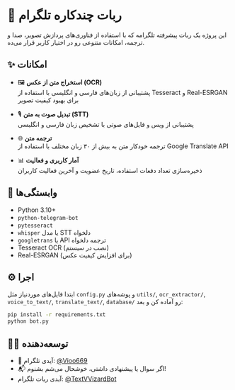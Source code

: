 
# 🤖 ربات چندکاره تلگرام

این پروژه یک ربات پیشرفته تلگرامه که با استفاده از فناوری‌های پردازش تصویر، صدا و ترجمه، امکانات متنوعی رو در اختیار کاربر قرار می‌ده.

## ✨ امکانات

- 🖼 **استخراج متن از عکس (OCR)**  
  پشتیبانی از زبان‌های فارسی و انگلیسی با استفاده از Tesseract و Real-ESRGAN برای بهبود کیفیت تصویر

- 🎙 **تبدیل صوت به متن (STT)**  
  پشتیبانی از ویس و فایل‌های صوتی با تشخیص زبان فارسی و انگلیسی

- 🌐 **ترجمه متن**  
  ترجمه خودکار متن به بیش از ۳۰ زبان مختلف با استفاده از Google Translate API

- 📊 **آمار کاربری و فعالیت**  
  ذخیره‌سازی تعداد دفعات استفاده، تاریخ عضویت و آخرین فعالیت کاربران

## 🧩 وابستگی‌ها

- Python 3.10+
- `python-telegram-bot`
- `pytesseract`
- `whisper` یا مدل STT دلخواه
- `googletrans` یا API ترجمه دلخواه
- Tesseract OCR (نصب در سیستم)
- Real-ESRGAN (برای افزایش کیفیت عکس)

## ⚙️ اجرا

ابتدا فایل‌های موردنیاز مثل `config.py` و پوشه‌های `utils/`, `ocr_extractor/`, `voice_to_text/`, `translate_text/`, `database/` رو آماده کن و بعد:

```bash
pip install -r requirements.txt
python bot.py
```

## 🧑‍💻 توسعه‌دهنده

- 👤 آیدی تلگرام: [@Vioo669](https://t.me/Vioo669)
- 📬 اگر سوال یا پیشنهادی داشتی، خوشحال می‌شم بشنوم!
- آیدی ربات تلگرام: [@TextVVizardBot](https://t.me/TextVVizardBot) 

